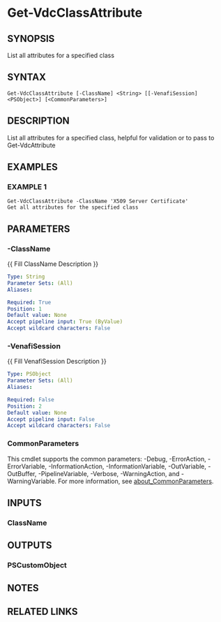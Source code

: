 # Get-VdcClassAttribute

## SYNOPSIS
List all attributes for a specified class

## SYNTAX

```
Get-VdcClassAttribute [-ClassName] <String> [[-VenafiSession] <PSObject>] [<CommonParameters>]
```

## DESCRIPTION
List all attributes for a specified class, helpful for validation or to pass to Get-VdcAttribute

## EXAMPLES

### EXAMPLE 1
```
Get-VdcClassAttribute -ClassName 'X509 Server Certificate'
Get all attributes for the specified class
```

## PARAMETERS

### -ClassName
{{ Fill ClassName Description }}

```yaml
Type: String
Parameter Sets: (All)
Aliases:

Required: True
Position: 1
Default value: None
Accept pipeline input: True (ByValue)
Accept wildcard characters: False
```

### -VenafiSession
{{ Fill VenafiSession Description }}

```yaml
Type: PSObject
Parameter Sets: (All)
Aliases:

Required: False
Position: 2
Default value: None
Accept pipeline input: False
Accept wildcard characters: False
```

### CommonParameters
This cmdlet supports the common parameters: -Debug, -ErrorAction, -ErrorVariable, -InformationAction, -InformationVariable, -OutVariable, -OutBuffer, -PipelineVariable, -Verbose, -WarningAction, and -WarningVariable. For more information, see [about_CommonParameters](http://go.microsoft.com/fwlink/?LinkID=113216).

## INPUTS

### ClassName
## OUTPUTS

### PSCustomObject
## NOTES

## RELATED LINKS

